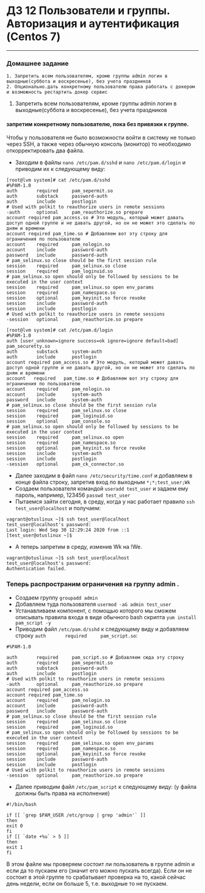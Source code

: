 # ДЗ 12 Пользователи и группы. Авторизация и аутентификация  (Centos 7)
-----------------------------------------------------------------------
### Домашнее задание

    1. Запретить всем пользователям, кроме группы admin логин в выходные(суббота и воскресенье), без учета праздников
    2. Опционально.дать конкретному пользователю права работать с докером и возможность рестартить докер сервис

1. Запретить всем пользователям, кроме группы admin логин в выходные(суббота и воскресенье), без учета праздников

#### запретим конкретному пользователю, пока без привязки к группе.

Чтобы у пользователя не было возможности войти в систему не только через SSH, а также через обычную консоль (монитор) то необходимо откорректировать два файла.

- Заходим в файлы ```nano /etc/pam.d/sshd``` и ```nano /etc/pam.d/login``` и приводим их к следующему виду:
```
[root@lvm system]# cat /etc/pam.d/sshd
#%PAM-1.0
auth       required     pam_sepermit.so
auth       substack     password-auth
auth       include      postlogin
# Used with polkit to reauthorize users in remote sessions
-auth      optional     pam_reauthorize.so prepare
account required pam_access.so # Это модуль, который может давать доступ одной группе и не давать другой, но он не может это сделать по дням и времени
account required pam_time.so # Добавляем вот эту строку для ограничения по пользователю
account    required     pam_nologin.so
account    include      password-auth
password   include      password-auth
# pam_selinux.so close should be the first session rule
session    required     pam_selinux.so close
session    required     pam_loginuid.so
# pam_selinux.so open should only be followed by sessions to be executed in the user context
session    required     pam_selinux.so open env_params
session    required     pam_namespace.so
session    optional     pam_keyinit.so force revoke
session    include      password-auth
session    include      postlogin
# Used with polkit to reauthorize users in remote sessions
-session   optional     pam_reauthorize.so prepare
```
```
[root@lvm system]# cat /etc/pam.d/login
#%PAM-1.0
auth [user_unknown=ignore success=ok ignore=ignore default=bad] pam_securetty.so
auth       substack     system-auth
auth       include      postlogin
account required pam_access.so # Это модуль, который может давать доступ одной группе и не давать другой, но он не может это сделать по дням и времени
account   required   pam_time.so # Добавляем вот эту строку для ограничения по пользователю
account    required     pam_nologin.so
account    include      system-auth
password   include      system-auth
# pam_selinux.so close should be the first session rule
session    required     pam_selinux.so close
session    required     pam_loginuid.so
session    optional     pam_console.so
# pam_selinux.so open should only be followed by sessions to be executed in the user context
session    required     pam_selinux.so open
session    required     pam_namespace.so
session    optional     pam_keyinit.so force revoke
session    include      system-auth
session    include      postlogin
-session   optional     pam_ck_connector.so
```

- Далее заходим в файл ```nano /etc/security/time.conf``` и добавляем в конце файла строку, запретив вход по выходным ```*;*;test_user;Wk```
- Создаем пользователя командой ```useradd test_user``` и задаем ему пароль, например, 123456 ```passwd test_user```
- Пытаемся зайти сегодня, в среду, когда у нас работает правило ```ssh test_user@localhost``` и получаем:
```
vagrant@otuslinux ~]$ ssh test_user@localhost
test_user@localhost's password:
Last login: Wed Sep 30 12:29:24 2020 from ::1
[test_user@otuslinux ~]$

```
- А теперь запретим в среду, изменив Wk на !We.

```
vagrant@otuslinux ~]$ ssh test_user@localhost
test_user@localhost's password:
Authentication failed.
```

### Теперь распространим ограничения на группу admin .

- Создаем группу ```groupadd admin```
- Добавляем туда пользователя ```usermod -aG admin test_user```
- Устанавливаем компонент, с помощью которого мы сможем описывать правила входа в виде обычного bash скрипта ```yum install pam_script -y```
- Приводим файл ```/etc/pam.d/sshd``` к следующему виду и добавляем строку ```auth       required     pam_script.so```:
```
#%PAM-1.0

auth       required     pam_script.so # Добавляем сюда эту строку
auth       required     pam_sepermit.so
auth       substack     password-auth
auth       include      postlogin
# Used with polkit to reauthorize users in remote sessions
-auth      optional     pam_reauthorize.so prepare
account required pam_access.so
account required pam_time.so
account    required     pam_nologin.so
account    include      password-auth
password   include      password-auth
# pam_selinux.so close should be the first session rule
session    required     pam_selinux.so close
session    required     pam_loginuid.so
# pam_selinux.so open should only be followed by sessions to be executed in the user context
session    required     pam_selinux.so open env_params
session    required     pam_namespace.so
session    optional     pam_keyinit.so force revoke
session    include      password-auth
session    include      postlogin
# Used with polkit to reauthorize users in remote sessions
-session   optional     pam_reauthorize.so prepare
```
- Далее приводим файл ```/etc/pam_script``` к следующему виду: (у файла должны быть права на исполнение)
```
#!/bin/bash

if [[ `grep $PAM_USER /etc/group | grep 'admin'` ]]
then
exit 0
fi
if [[ `date +%u` > 5 ]]
then
exit 1
fi
```
В этом файле мы проверяем состоит ли пользователь в группе admin и если да то пускаем его (значит его можно пускать всегда). Если он не состоит в этой группе то срабатывает проверка на то, какой сейчас день недели, если он больше 5, т.е. выходные то не пускаем.
